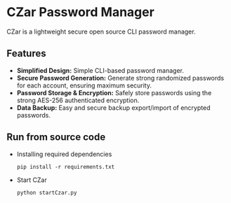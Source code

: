 # CZar Password Manager
CZar is a lightweight secure open source CLI password manager.

## Features
* **Simplified Design:** Simple CLI-based password manager.
* **Secure Password Generation:** Generate strong randomized passwords for each account, ensuring maximum security.
* **Password Storage & Encryption:** Safely store passwords using the strong AES-256 authenticated encryption.
* **Data Backup:** Easy and secure backup export/import of encrypted passwords.

## Run from source code

* Installing required dependencies 

    `pip install -r requirements.txt`


* Start CZar

    `python startCzar.py`
